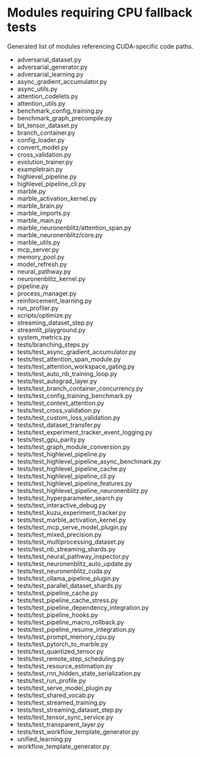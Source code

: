 # Modules requiring CPU fallback tests

Generated list of modules referencing CUDA-specific code paths.

- adversarial_dataset.py
- adversarial_generator.py
- adversarial_learning.py
- async_gradient_accumulator.py
- async_utils.py
- attention_codelets.py
- attention_utils.py
- benchmark_config_training.py
- benchmark_graph_precompile.py
- bit_tensor_dataset.py
- branch_container.py
- config_loader.py
- convert_model.py
- cross_validation.py
- evolution_trainer.py
- exampletrain.py
- highlevel_pipeline.py
- highlevel_pipeline_cli.py
- marble.py
- marble_activation_kernel.py
- marble_brain.py
- marble_imports.py
- marble_main.py
- marble_neuronenblitz/attention_span.py
- marble_neuronenblitz/core.py
- marble_utils.py
- mcp_server.py
- memory_pool.py
- model_refresh.py
- neural_pathway.py
- neuronenblitz_kernel.py
- pipeline.py
- process_manager.py
- reinforcement_learning.py
- run_profiler.py
- scripts/optimize.py
- streaming_dataset_step.py
- streamlit_playground.py
- system_metrics.py
- tests/branching_steps.py
- tests/test_async_gradient_accumulator.py
- tests/test_attention_span_module.py
- tests/test_attention_workspace_gating.py
- tests/test_auto_nb_training_loop.py
- tests/test_autograd_layer.py
- tests/test_branch_container_concurrency.py
- tests/test_config_training_benchmark.py
- tests/test_context_attention.py
- tests/test_cross_validation.py
- tests/test_custom_loss_validation.py
- tests/test_dataset_transfer.py
- tests/test_experiment_tracker_event_logging.py
- tests/test_gpu_parity.py
- tests/test_graph_module_conversion.py
- tests/test_highlevel_pipeline.py
- tests/test_highlevel_pipeline_async_benchmark.py
- tests/test_highlevel_pipeline_cache.py
- tests/test_highlevel_pipeline_cli.py
- tests/test_highlevel_pipeline_features.py
- tests/test_highlevel_pipeline_neuronenblitz.py
- tests/test_hyperparameter_search.py
- tests/test_interactive_debug.py
- tests/test_kuzu_experiment_tracker.py
- tests/test_marble_activation_kernel.py
- tests/test_mcp_serve_model_plugin.py
- tests/test_mixed_precision.py
- tests/test_multiprocessing_dataset.py
- tests/test_nb_streaming_shards.py
- tests/test_neural_pathway_inspector.py
- tests/test_neuronenblitz_auto_update.py
- tests/test_neuronenblitz_cuda.py
- tests/test_ollama_pipeline_plugin.py
- tests/test_parallel_dataset_shards.py
- tests/test_pipeline_cache.py
- tests/test_pipeline_cache_stress.py
- tests/test_pipeline_dependency_integration.py
- tests/test_pipeline_hooks.py
- tests/test_pipeline_macro_rollback.py
- tests/test_pipeline_resume_integration.py
- tests/test_prompt_memory_cpu.py
- tests/test_pytorch_to_marble.py
- tests/test_quantized_tensor.py
- tests/test_remote_step_scheduling.py
- tests/test_resource_estimation.py
- tests/test_rnn_hidden_state_serialization.py
- tests/test_run_profile.py
- tests/test_serve_model_plugin.py
- tests/test_shared_vocab.py
- tests/test_streamed_training.py
- tests/test_streaming_dataset_step.py
- tests/test_tensor_sync_service.py
- tests/test_transparent_layer.py
- tests/test_workflow_template_generator.py
- unified_learning.py
- workflow_template_generator.py
